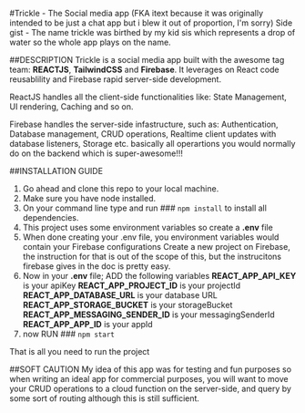 #Trickle - The Social media app
(FKA itext because it was originally intended to be just a chat app but i blew it out of proportion, I'm sorry)
Side gist - The name trickle was birthed by my kid sis which represents a drop of water so the whole app plays on the name.

##DESCRIPTION
Trickle is a social media app built with the awesome tag team: __REACTJS__, __TailwindCSS__ and __Firebase__.
It leverages on React code reusablility and Firebase rapid server-side development.

ReactJS handles all the client-side functionalities like:
State Management, UI rendering, Caching and so on.

Firebase handles the server-side infastructure, such as:
Authentication, Database management, CRUD operations, Realtime client updates with database listeners, Storage etc. basically all operartions you would normally do on the backend which is super-awesome!!!

##INSTALLATION GUIDE
1. Go ahead and clone this repo to your local machine.
2. Make sure you have node installed.
3. On your command line type and run ### `npm install` to install all dependencies.
4. This project uses some environment variables so create a __.env__ file
5. When done creating your .env file, you environment variables would contain your Firebase configurations
   Create a new project on Firebase, the instruction for that is out of the scope of this, but the instrucitons firebase gives in the doc is pretty easy.
6. Now in your __.env__ file; ADD the following variables
   __REACT_APP_API_KEY__ is your apiKey
   __REACT_APP_PROJECT_ID__ is your projectId
   __REACT_APP_DATABASE_URL__ is your database URL
   __REACT_APP_STORAGE_BUCKET__ is your storageBucket
   __REACT_APP_MESSAGING_SENDER_ID__ is your messagingSenderId
   __REACT_APP_APP_ID__ is your appId
7. now RUN ### `npm start`

That is all you need to run the project 

##SOFT CAUTION
My idea of this app was for testing and fun purposes so when writing an ideal app for commercial purposes, you will want to move your CRUD operations to a cloud function on the server-side, and query by some sort of routing although this is still sufficient.
   

